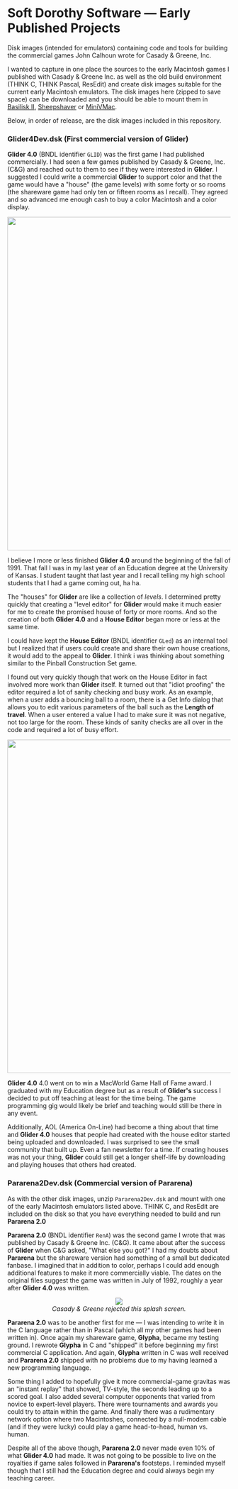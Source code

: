 # Soft Dorothy Software — Early Published Projects
Disk images (intended for emulators) containing code and tools for building the commercial games John Calhoun wrote for Casady & Greene, Inc.

I wanted to capture in one place the sources to the early Macintosh games I published with Casady & Greene Inc. as well as the old build environment (THINK C, THINK Pascal, ResEdit) and create disk images suitable for the current early Macintosh emulators. The disk images here (zipped to save space) can be downloaded and you should be able to mount them in <a href="https://basilisk.cebix.net">Basilisk II</a>, <a href="https://sheepshaver.cebix.net">Sheepshaver</a> or <a href="https://www.gryphel.com/c/minivmac/">MiniVMac</a>. 

Below, in order of release, are the disk images included in this repository.

### Glider4Dev.dsk (First commercial version of Glider)

**Glider 4.0** (BNDL identifier `GLID`) was the first game I had published commercially. I had seen a few games published by Casady & Greene, Inc. (C&G) and reached out to them to see if they were interested in **Glider**. I suggested I could write a commercial **Glider** to support color and that the game would have a "house" (the game levels) with some forty or so rooms (the shareware game had only ten or fifteen rooms as I recall). They agreed and so advanced me enough cash to buy a color Macintosh and a color display.

<p align="center">
<img width="752" src="https://github.com/EngineersNeedArt/SoftDorothyProjects/blob/f188aaed99fccf01c4140afe1641e17ed16a959e/Images/BasiliskIIScreenshot.jpg">
</p>

I believe I more or less finished **Glider 4.0** around the beginning of the fall of 1991. That fall I was in my last year of an Education degree at the University of Kansas. I student taught that last year and I recall telling my high school students that I had a game coming out, ha ha.

The "houses" for **Glider** are like a collection of *levels*. I determined pretty quickly that creating a "level editor" for **Glider** would make it much easier for me to create the promised house of forty or more rooms. And so the creation of both **Glider 4.0** and a **House Editor** began more or less at the same time.

I could have kept the **House Editor** (BNDL identifier `GLed`) as an internal tool but I realized that if users could create and share their own house creations, it would add to the appeal to **Glider**. I think i was thinking about something similar to the Pinball Construction Set game.

I found out very quickly though that work on the House Editor in fact involved more work than **Glider** itself. It turned out that "idiot proofing" the editor required a lot of sanity checking and busy work. As an example, when a user adds a bouncing ball to a room, there is a Get Info dialog that allows you to edit various parameters of the ball such as the **Length of travel**. When a user entered a value I had to make sure it was not negative, not too large for the room. These kinds of sanity checks are all over in the code and required a lot of busy effort.

<p align="center">
<img width="752" src="https://github.com/EngineersNeedArt/SoftDorothyProjects/blob/e13d52bbfb8e2eb1e904a019a68b3ddd9c84a19a/Images/GliderEditorScreenshot.jpg">
</p>

**Glider 4.0** 4.0 went on to win a MacWorld Game Hall of Fame award. I graduated with my Education degree but as a result of **Glider's** success I decided to put off teaching at least for the time being. The game programming gig would likely be brief and teaching would still be there in any event.

Additionally, AOL (America On-Line) had become a thing about that time and **Glider 4.0** houses that people had created with the house editor started being uploaded and downloaded. I was surprised to see the small community that built up. Even a fan newsletter for a time. If creating houses was not your thing, **Glider** could still get a longer shelf-life by downloading and playing houses that others had created.

### Pararena2Dev.dsk (Commercial version of Pararena)

As with the other disk images, unzip `Pararena2Dev.dsk` and mount with one of the early Macintosh emulators listed above. THINK C, and  ResEdit are included on the disk so that you have everything needed to build and run **Pararena 2.0**

**Pararena 2.0** (BNDL identifier `RenA`) was the second game I wrote that was published by Casady & Greene Inc. (C&G). It came about after the success of **Glider** when C&G asked, "What else you got?" I had my doubts about **Pararena** but the shareware version had something of a small but dedicated fanbase. I imagined that in addition to color, perhaps I could add enough additional features to make it more commercially viable. The dates on the original files suggest the game was written in July of 1992, roughly a year after **Glider 4.0** was written. 

<p align="center">
<img src="https://github.com/EngineersNeedArt/SoftDorothyProjects/blob/59bf9d9edea64fb81bb62747d7a361da1dcd5bf8/Images/PararenaRejectedSplashScreen.png">
  <br>
<em>Casady & Greene rejected this splash screen.</em>
</p>

**Pararena 2.0** was to be another first for me — I was intending to write it in the C language rather than in Pascal (which all my other games had been written in). Once again my shareware game, **Glypha**, became my testing ground. I rewrote **Glypha** in C and "shipped" it before beginning my first commercial C application. And again, **Glypha** written in C was well received and **Pararena 2.0** shipped with no problems due to my having learned a new programming language.

Some thing I added to hopefully give it more commercial-game gravitas was an "instant replay" that showed, TV-style, the seconds leading up to a scored goal. I also added several computer opponents that varied from novice to expert-level players. There were tournaments and awards you could try to attain within the game. And finally there was a rudimentary network option where two Macintoshes, connected by a null-modem cable (and if they were lucky) could play a game head-to-head, human vs. human.

Despite all of the above though, **Pararena 2.0** never made even 10% of what **Glider 4.0** had made. It was not going to be possible to live on the royalties if game sales followed in **Pararena's** footsteps. I reminded myself though that I still had the Education degree and could always begin my teaching career.
